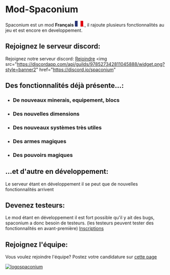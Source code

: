 # Mod-Spaconium
Spaconium est un mod **Français** <img src="/Readme/gallery/images.png" alt="france" width="26"/>., il rajoute plusieurs fonctionnalités au jeu et est encore en developpement.
## Rejoignez le serveur discord:
Rejoignez notre serveur discord: <a href="https://discor.io/spaconium">Rejoindre</a>
<img src="https://discordapp.com/api/guilds/978527342811045888/widget.png?style=banner2" href="https://discord.io/spaconium"
## Des fonctionnalités déjà présente...:
- ### De nouveaux minerais, equipement, blocs
- ### Des nouvelles dimensions
- ### Des nouveaux systèmes très utiles
- ### Des armes magiques
- ### Des pouvoirs magiques
## ...et d'autre en développement:
Le serveur étant en développement il se peut que de nouvelles fonctionnalités arrivent

## Devenez testeurs:
Le mod étant en développement il est fort possible qu'il y ait des bugs, spaconium a donc besoin de testeurs. (les testeurs peuvent tester des fonctionnalités en avant-première)
<a href="https://gzod01.github.io/spaconium/private/inscription-testers">Inscriptions</a>


## Rejoignez l'équipe:
Vous voulez rejoindre l'équipe?
Postez votre candidature sur <a href="https://gzod01.github.io/spaconium/private/candidatures">cette page</a>

[![logospaconium](https://cdn.discordapp.com/attachments/1037270814057300052/1037347117733249084/logospaconium.png)](https://discord.io/spaconium)

